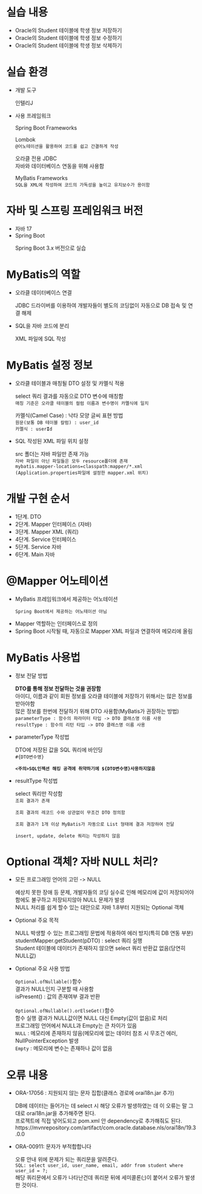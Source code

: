 <h1>실습 내용</h1>
<ul>
  <li>Oracle의 Student 테이블에 학생 정보 저장하기</li>
  <li>Oracle의 Student 테이블에 학생 정보 수정하기</li>
  <li>Oracle의 Student 테이블에 학생 정보 삭제하기</li>
</ul>
<h1>실습 환경</h1>
<ul>
  <li>개발 도구</li>
  <p>인텔리J</p>
  <li>사용 프레임워크</li>
  <p>Spring Boot Frameworks</p>
  <p>Lombok <br><code>@어노테이션을 활용하여 코드를 쉽고 간결하게 작성</code></p>
  <p>오라클 전용 JDBC<br>자바와 데이터베이스 연동을 위해 사용함</p>
  <p>MyBatis Frameworks<br><code>SQL을 XML에 작성하여 코드의 가독성을 높이고 유지보수가 용이함</code></p>
</ul>
<h1>자바 및 스프링 프레임워크 버전</h1>
<ul>
  <li>자바 17</li>
  <li>Spring Boot</li>
  <p>Spring Boot 3.x 버전으로 실습</p>
</ul>
<h1>MyBatis의 역할</h1>
<ul>
  <li>오라클 데이터베이스 연결</li>
  <p>JDBC 드라이버를 이용하여 개발자들이 별도의 코딩없이 자동으로 DB 접속 및 연결 해제</p>
  <li>SQL을 자바 코드에 분리</li>
  <p>XML 파일에 SQL 작성</p>
</ul>
<h1>MyBatis 설정 정보</h1>
<ul>
  <li>오라클 테이블과 매칭될 DTO 설정 및 카멜식 적용</li>
  <p>select 쿼리 결과를 자동으로 DTO 변수에 매칭함<br>
  <code>매칭 기준은 오라클 테이블의 컬럼 이름과 변수명이 카멜식에 일치</code></p>
  <p>카멜식(Camel Case) : 낙타 모양 글씨 표현 방법<br>
  <code>원문(보통 DB 테이블 칼럼) : user_id</code><br>
  <code>카멜식 : user<strong>I</strong>d</code></p>
  <li>SQL 작성된 XML 파일 위치 설정</li>
  <p>src 폴더는 자바 파일만 존재 가능<br>
  <code>자바 파일이 아닌 파일들은 모두 resource폴더에 존재</code><br>
  <code>mybatis.mapper-locations=classpath:mapper/*.xml (Application.properties파일에 설정한 mapper.xml 위치)</code></p>
</ul>
<h1>개발 구현 순서</h1>
<ul>
  <li>1단계. DTO</li>
  <li>2단계. Mapper 인터페이스 (자바)</li>
  <li>3단계. Mapper XML (쿼리)</li>
  <li>4단계. Service 인터페이스</li>
  <li>5단계. Service 자바</li>
  <li>6단계. Main 자바</li>
</ul>
<h1>@Mapper 어노테이션</h1>
<ul>
  <li>MyBatis 프레임워크에서 제공하는 어노테이션</li>
  <p><code>Spring Boot에서 제공하는 어노테이션 아님</code></p>
  <li>Mapper 역할하는 인터페이스로 정의</li>
  <li>Spring Boot 시작될 때, 자동으로 Mapper XML 파일과 연결하여 메모리에 올림</li>
</ul>
<h1>MyBatis 사용법</h1>
<ul>
  <li>정보 전달 방법</li>
  <p><strong>DTO를 통해 정보 전달하는 것을 권장함</strong><br>
  아이디, 이름과 같이 회원 정보를 오라클 테이블에 저장하기 위해서는 많은 정보를 받아야함<br>
  많은 정보를 한번에 전달하기 위해 DTO 사용함(MyBatis가 권장하는 방법)<br>
  <code>parameterType : 함수의 파라미터 타입 -> DTO 클래스명 이름 사용<br>resultType : 함수의 리턴 타입 -> DTO 클래스명 이름 사용</code></p>
  <li>parameterType 작성법</li>
  <p>DTO에 저장된 값을 SQL 쿼리에 바인딩<br>
  <code>#{DTO변수명}
  <br><strong><주의>SQL인젝션 해킹 공격에 취약하기에 ${DTO변수명}사용하지않음</strong></code></p>
    <li>resultType 작성법</li>
    <p>select 쿼리만 작성함
<br><code>조회 결과가 존재
<br>조회 결과의 레코드 수와 상관없이 무조건 DTO 정의함
<br>조회 결과가 1개 이상 MyBatis가 자동으로 List 형태에 결과 저장하여 전달
<br>insert, update, delete 쿼리는 작성하지 않음</code></p>
</ul>
<h1>Optional 객체? 자바 NULL 처리?</h1>
    <ul>
      <li>모든 프로그래밍 언어의 고민 -> NULL</li>
      <p>예상치 못한 장애 등 문제, 개발자들의 코딩 실수로 인해 메모리에 값이 저장되어야 함에도 불구하고 저장되지않아 NULL 문제가 발생
      <br>NULL 처리를 쉽게 할수 있는 대안으로 자바 1.8부터 지원되는 Optional 객체</p>
      <li>Optional 주요 목적</li>
      <p>NULL 박생할 수 있는 프로그래밍 문법에 적용하여 에러 방지(특히 DB 연동 부분)
        <br>studentMapper.getStudent(pDTO) : select 쿼리 실행
        <br>Student 테이블에 데이터가 존재하지 않으면 select 쿼리 반환값 없음(당연히 NULL값)</p>
      <li>Optional 주요 사용 방법</li>
      <p><code>Optional.ofNullable()</code>함수<br>
      결과가 NULL인지 구분할 때 사용함<br>
      isPresent() : 값의 존재여부 결과 반환<br><br>
      <code>Optional.ofNullable().orElseGet()</code>함수<br>
      함수 실행 결과가 NULL값이면 NULL 대신 Empty(값이 없음)로 처리<br>
      프로그래밍 언어에서 NULL과 Empty는 큰 차이가 있음<br>
      <code>NULL</code> : 메모리에 존재하지 않음(메모리에 없는 데이터 참조 시 무조건 에러, NullPointerException 발생<br>
      <code>Empty</code> : 메모리에 변수는 존재하나 값이 없음</p>
    </ul>
<h1>오류 내용</h1>
<ul>
  <li>ORA-17056 : 지원되지 않는 문자 집합(클래스 경로에 orai18n.jar 추가)</li>
  <p>DB에 데이터는 들어가는 데 select 시 해당 오류가 발생하였는 데 이 오류는 말 그대로 orai18n.jar을 추가해주면 된다.<br>
  프로젝트에 직접 넣어도되고 pom.xml 안 dependency로 추가해줘도 된다.<br>
  https://mvnrepository.com/artifact/com.oracle.database.nls/orai18n/19.3.0.0</p>
  <li>ORA-00911: 문자가 부적합합니다</li>
  <p>오류 안내 위에 문제가 되는 쿼리문을 알려준다.<br>
  <code>SQL: select user_id, user_name, email, addr from student where user_id = ?;</code><br>
  해당 쿼리문에서 오류가 나타난건데 쿼리문 뒤에 세미콜론(;)이 붙어서 오류가 발생한 것이다.</p>
</ul>
